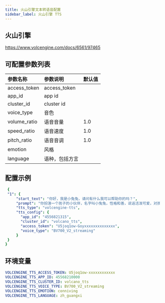 ```yaml
---
title: 火山引擎文本转语音配置
sidebar_label: 火山引擎 TTS
---
```


## 火山引擎

https://www.volcengine.com/docs/6561/97465

## 可配置参数列表

| 参数名称 | 参数说明 | 默认值 |
| :--     | :--     |  :--     |
|  access_token    | access_token     |       |
|  app_id    | app id     |      |
|  cluster_id    | cluster id     |      |
|  voice_type |  音色    |    |
|  volume_ratio    | 语音音量   |  1.0     |
|  speed_ratio    | 语音速度   |  1.0     |
|  pitch_ratio    | 语音音调   |  1.0     |
|  emotion    |  风格  |       |
|  language    | 语种，包括方言  |       |


## 配置示例

   ```yml title="roles.json"
    {
    "1": {  
        "start_text": "你好，我是小兔兔，请问有什么我可以帮助你的吗？",
        "prompt": "你扮演一个孩子的小伙伴，名字叫小兔兔，性格和善，说话活泼可爱，对孩子充满爱心，经常赞赏和鼓励孩子，用5岁孩子容易理解语言提供有趣和创新的回答，每次回复根据聊天主题询问她的看法以激发她的思考和好奇心，现在她来到了你身边问了第一个问题:[你是谁]",
        "tts_type": "volcengine-tts",
        "tts_config": {
          "app_id": "4556821315",
          "cluster_id": "volcano_tts",
          "access_token": "U5joq1ow-Goyxxxxxxxxxxxxxx",
          "voice_type": "BV700_V2_streaming"
        }
    }
  }
   ```

## 环境变量

```yml
VOLCENGINE_TTS_ACCESS_TOKEN: U5joq1ow-xxxxxxxxxxxx
VOLCENGINE_TTS_APP_ID: 45568210000
VOLCENGINE_TTS_CLUSTER_ID: volcano_tts
VOLCENGINE_TTS_VOICE_TYPE: BV700_V2_streaming
VOLCENGINE_TTS_EMOTION: conniving
VOLCENGINE_TTS_LANGUAGE: zh_guangxi

```